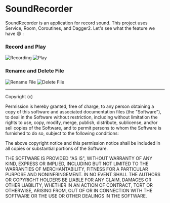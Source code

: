 # SoundRecorder


SoundRecorder is an application for record sound. This project uses Service, Room, Coroutines, and Dagger2.
Let's see what the feature we have 😄 :

### Record and Play

![Recording](https://media.giphy.com/media/vIYz0DcCuHUE9x4FVs/giphy.gif)    ![Play](https://media.giphy.com/media/bpUI3QGkCPTQvdnRkR/giphy.gif)

### Rename and Delete File

![Rename File](https://media.giphy.com/media/0Ki0DPDapmlkqwOhPW/giphy.gif)    ![Delete File](https://media.giphy.com/media/HEPNdqn9vKuT8itWkd/giphy.gif)



______________

Copyright (c) <year> <copyright holders>

Permission is hereby granted, free of charge, to any person obtaining a copy
of this software and associated documentation files (the "Software"), to deal
in the Software without restriction, including without limitation the rights
to use, copy, modify, merge, publish, distribute, sublicense, and/or sell
copies of the Software, and to permit persons to whom the Software is
furnished to do so, subject to the following conditions:

The above copyright notice and this permission notice shall be included in all
copies or substantial portions of the Software.

THE SOFTWARE IS PROVIDED "AS IS", WITHOUT WARRANTY OF ANY KIND, EXPRESS OR
IMPLIED, INCLUDING BUT NOT LIMITED TO THE WARRANTIES OF MERCHANTABILITY,
FITNESS FOR A PARTICULAR PURPOSE AND NONINFRINGEMENT. IN NO EVENT SHALL THE
AUTHORS OR COPYRIGHT HOLDERS BE LIABLE FOR ANY CLAIM, DAMAGES OR OTHER
LIABILITY, WHETHER IN AN ACTION OF CONTRACT, TORT OR OTHERWISE, ARISING FROM,
OUT OF OR IN CONNECTION WITH THE SOFTWARE OR THE USE OR OTHER DEALINGS IN THE
SOFTWARE.
  
